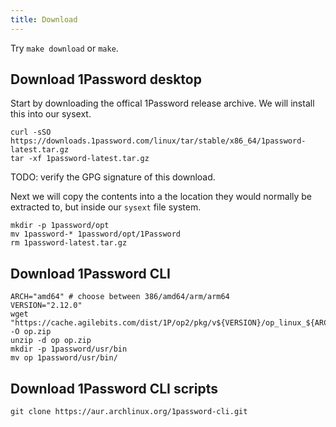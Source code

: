 ```yaml
---
title: Download
---
```


Try `make download` or `make`.

## Download 1Password desktop

Start by downloading the offical 1Password release archive. We will install this into our sysext.

    curl -sSO https://downloads.1password.com/linux/tar/stable/x86_64/1password-latest.tar.gz
    tar -xf 1password-latest.tar.gz

TODO: verify the GPG signature of this download.

Next we will copy the contents into a the location they would normally be extracted to, but inside our `sysext` file system.

    mkdir -p 1password/opt
    mv 1password-* 1password/opt/1Password
    rm 1password-latest.tar.gz

## Download 1Password CLI

    ARCH="amd64" # choose between 386/amd64/arm/arm64
    VERSION="2.12.0"
    wget "https://cache.agilebits.com/dist/1P/op2/pkg/v${VERSION}/op_linux_${ARCH}_v${VERSION}.zip" -O op.zip
    unzip -d op op.zip
    mkdir -p 1password/usr/bin
    mv op 1password/usr/bin/

## Download 1Password CLI scripts

    git clone https://aur.archlinux.org/1password-cli.git
